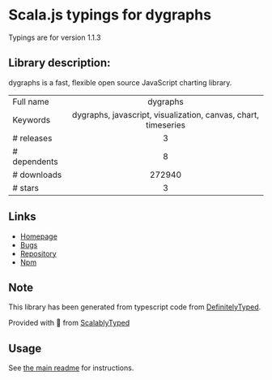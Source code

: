 
# Scala.js typings for dygraphs

Typings are for version 1.1.3

## Library description:
dygraphs is a fast, flexible open source JavaScript charting library.

|                    |                 |
| ------------------ | :-------------: |
| Full name          | dygraphs |
| Keywords           | dygraphs, javascript, visualization, canvas, chart, timeseries |
| # releases         | 3 |
| # dependents       | 8 |
| # downloads        | 272940 |
| # stars            | 3 |

## Links
- [Homepage](https://github.com/danvk/dygraphs)
- [Bugs](https://github.com/danvk/dygraphs/issues)
- [Repository](https://github.com/danvk/dygraphs)
- [Npm](https://www.npmjs.com/package/dygraphs)
    


## Note
This library has been generated from typescript code from [DefinitelyTyped](https://definitelytyped.org).

Provided with :purple_heart: from [ScalablyTyped](https://github.com/oyvindberg/ScalablyTyped)

## Usage
See [the main readme](../../readme.md) for instructions.


